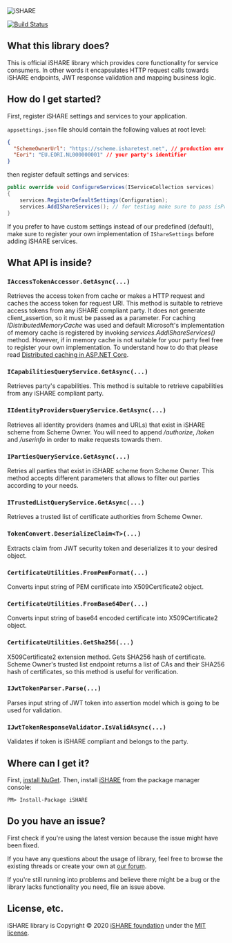<img src="https://ishare-docs.azurewebsites.net/_static/logo.svg" alt="iSHARE">

[![Build Status](https://dev.azure.com/isharefoundation/iSHARE/_apis/build/status/iSHAREScheme.iSHARE.NET?branchName=master)](https://dev.azure.com/isharefoundation/iSHARE/_build/latest?definitionId=7&branchName=master)

## What this library does?

This is official iSHARE library which provides core functionality for service consumers. In other words it encapsulates HTTP request calls towards iSHARE endpoints, JWT response validation and mapping business logic.

## How do I get started?

First, register iSHARE settings and services to your application.

`appsettings.json` file should contain the following values at root level:

```json
{
  "SchemeOwnerUrl": "https://scheme.isharetest.net", // production env value should be different
  "Eori": "EU.EORI.NL000000001" // your party's identifier
}
```

then register default settings and services:

```csharp
public override void ConfigureServices(IServiceCollection services)
{
    services.RegisterDefaultSettings(Configuration);
    services.AddIShareServices(); // for testing make sure to pass isProduction: false
}
```

If you prefer to have custom settings instead of our predefined (default), make sure to register your own implementation of `IShareSettings` before adding iSHARE services.

## What API is inside?

### `IAccessTokenAccessor.GetAsync(...)`

Retrieves the access token from cache or makes a HTTP request and caches the access token for request URI. This method is suitable to retrieve access tokens from any iSHARE compliant party. It does not generate client_assertion, so it must be passed as a parameter.
For caching *IDistributedMemoryCache* was used and default Microsoft's implementation of memory cache is registered by invoking *services.AddIShareServices()* method. However, if in memory cache is not suitable for your party feel free to register your own implementation. To understand how to do that please read [Distributed caching in ASP.NET Core](https://docs.microsoft.com/en-us/aspnet/core/performance/caching/distributed?view=aspnetcore-3.1).

### `ICapabilitiesQueryService.GetAsync(...)`

Retrieves party's capabilities. This method is suitable to retrieve capabilities from any iSHARE compliant party.

### `IIdentityProvidersQueryService.GetAsync(...)`

Retrieves all identity providers (names and URLs) that exist in iSHARE scheme from Scheme Owner. You will need to append */authorize*, */token* and */userinfo* in order to make requests towards them. 

### `IPartiesQueryService.GetAsync(...)`

Retries all parties that exist in iSHARE scheme from Scheme Owner. This method accepts different parameters that allows to filter out parties according to your needs.

### `ITrustedListQueryService.GetAsync(...)`

Retrieves a trusted list of certificate authorities from Scheme Owner.

### `TokenConvert.DeserializeClaim<T>(...)`

Extracts claim from JWT security token and deserializes it to your desired object.

### `CertificateUtilities.FromPemFormat(...)`

Converts input string of PEM certificate into X509Certificate2 object.

### `CertificateUtilities.FromBase64Der(...)`

Converts input string of base64 encoded certificate into X509Certificate2 object.

### `CertificateUtilities.GetSha256(...)`

X509Certificate2 extension method. Gets SHA256 hash of certificate. Scheme Owner's trusted list endpoint returns a list of CAs and their SHA256 hash of certificates, so this method is useful for verification.

### `IJwtTokenParser.Parse(...)`

Parses input string of JWT token into assertion model which is going to be used for validation.

### `IJwtTokenResponseValidator.IsValidAsync(...)`

Validates if token is iSHARE compliant and belongs to the party.

## Where can I get it?

First, [install NuGet](http://docs.nuget.org/docs/start-here/installing-nuget). Then, install [iSHARE](https://www.nuget.org/packages/iSHARE) from the package manager console:

```
PM> Install-Package iSHARE
```

## Do you have an issue?

First check if you're using the latest version because the issue might have been fixed.

If you have any questions about the usage of library, feel free to browse the existing threads or create your own at [our forum](https://forum.ishareworks.org/).

If you're still running into problems and believe there might be a bug or the library lacks functionality you need, file an issue above.

## License, etc.

iSHARE library is Copyright &copy; 2020 [iSHARE foundation](https://www.ishareworks.org) under the [MIT license](LICENSE).